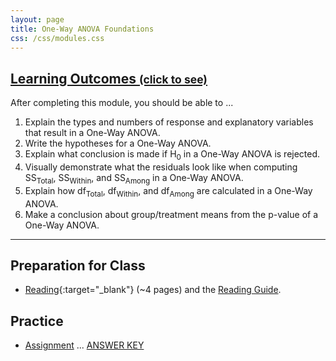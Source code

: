 ```yaml
---
layout: page
title: One-Way ANOVA Foundations
css: /css/modules.css
---
```


<div class="panel-group-ILOs">
  <div class="panel panel-default">
    <div class="panel-heading">
      <h2 class="panel-title">
        <a data-toggle="collapse" href="#ILOs">Learning Outcomes <small>(click to see)</small></a>
      </h2>
    </div>
    <div id="ILOs" class="panel-collapse collapse">
      <div class="panel-body">
<p>After completing this module, you should be able to ...</p>

<ol>
  <li>Explain the types and numbers of response and explanatory variables that result in a One-Way ANOVA.</li>
  <li>Write the hypotheses for a One-Way ANOVA.</li>
  <li>Explain what conclusion is made if H<sub>0</sub> in a One-Way ANOVA is rejected.</li>
  <li>Visually demonstrate what the residuals look like when computing SS<sub>Total</sub>, SS<sub>Within</sub>, and SS<sub>Among</sub> in a One-Way ANOVA.</li>
  <li>Explain how df<sub>Total</sub>, df<sub>Within</sub>, and df<sub>Among</sub> are calculated in a One-Way ANOVA.</li>
  <li>Make a conclusion about group/treatment means from the p-value of a One-Way ANOVA.</li>
</ol>
      </div>
    </div>
  </div>
</div>

----

## Preparation for Class

* [Reading](http://derekogle.com/Book207/ANOVA1Foundations.html){:target="_blank"} (~4 pages) and the [Reading Guide](prep/ANOVA1Foundations).

## Practice

* [Assignment](ce/ANOVA1Foundations_CE1) ... [ANSWER KEY](ce/KEY_ANOVA1Foundations_CE1)
